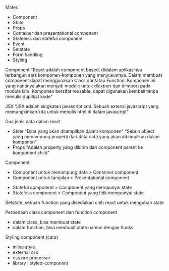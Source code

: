 Materi

- Component
- State
- Props
- Container dan presentational component
- Stateless dan stateful component
- Event
- Setstate
- Form handling
- Styling

Component
"React adalah component based, didalam aplikasinya terbangun atas komponen-komponen yang menyusunnya. Dalam membuat component dapat menggunakan Class dan/atau Function. Komponen ini yang nantinya akan menjadi module untuk diexport dan diimport pada module lain. Komponen bersifat reusable, dapat digunakan kembali tanpa menulis dupilkat kode"

JSX
"JSX adalah singkatan javascript xml. Sebuah extensi javascript yang memungkinkan kita untuk menulis html di dalam javascript"

Dua jenis data dalam react
- State
  "Data yang akan ditampilkan dalam komponen"
  "Sebuh object yang menampung properti dari data data yang akan ditampilkan dalam komponen"
- Props
  "Adalah property yang dikirim dari component parent ke komponent child"

Component
- Component untuk menampung data > Container component
- Component untuk tampilan > Presentational component
* Stateful component > Component yang mempunyai state
* Stateless component > Component yang tidk mempunyai state

Setstate, sebuah function yang disediakan oleh react untuk mengubah state

Perbedaan class component dan function component
- dalam class, bisa membuat state
- dalam function, bisa membuat state namun dengan hooks

Styling component (cara)
- inline style
- external css
- css pre processor
- library : styled-component
